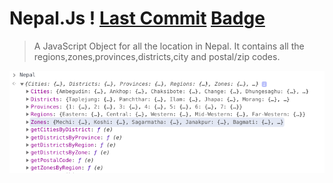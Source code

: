 # Nepal.Js ! [Last Commit](https://img.shields.io/github/last-commit/ramanic/nepal.js) [Badge](https://img.shields.io/npm/l/nepal-js)

>A JavaScript Object for all the location in Nepal. It contains all the regions,zones,provinces,districts,city and postal/zip codes.<br>

![Nepal.js](/screenshots/nepal.png?raw=true "Nepal.js")